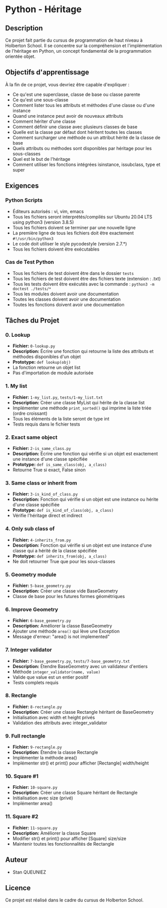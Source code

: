 # Python - Héritage

## Description
Ce projet fait partie du cursus de programmation de haut niveau à Holberton School. Il se concentre sur la compréhension et l'implémentation de l'héritage en Python, un concept fondamental de la programmation orientée objet.

## Objectifs d'apprentissage
À la fin de ce projet, vous devriez être capable d'expliquer :
- Ce qu'est une superclasse, classe de base ou classe parente
- Ce qu'est une sous-classe
- Comment lister tous les attributs et méthodes d'une classe ou d'une instance
- Quand une instance peut avoir de nouveaux attributs
- Comment hériter d'une classe
- Comment définir une classe avec plusieurs classes de base
- Quelle est la classe par défaut dont héritent toutes les classes
- Comment surcharger une méthode ou un attribut hérité de la classe de base
- Quels attributs ou méthodes sont disponibles par héritage pour les sous-classes
- Quel est le but de l'héritage
- Comment utiliser les fonctions intégrées isinstance, issubclass, type et super

## Exigences

### Python Scripts
- Éditeurs autorisés : vi, vim, emacs
- Tous les fichiers seront interprétés/compilés sur Ubuntu 20.04 LTS using python3 (version 3.8.5)
- Tous les fichiers doivent se terminer par une nouvelle ligne
- La première ligne de tous les fichiers doit être exactement `#!/usr/bin/python3`
- Le code doit utiliser le style pycodestyle (version 2.7.*)
- Tous les fichiers doivent être exécutables

### Cas de Test Python
- Tous les fichiers de test doivent être dans le dossier `tests`
- Tous les fichiers de test doivent être des fichiers texte (extension : .txt)
- Tous les tests doivent être exécutés avec la commande : `python3 -m doctest ./tests/*`
- Tous les modules doivent avoir une documentation
- Toutes les classes doivent avoir une documentation
- Toutes les fonctions doivent avoir une documentation

## Tâches du Projet

### 0. Lookup
- **Fichier:** `0-lookup.py`
- **Description:** Écrire une fonction qui retourne la liste des attributs et méthodes disponibles d'un objet
- **Prototype:** `def lookup(obj)`
- La fonction retourne un objet list
- Pas d'importation de module autorisée

### 1. My list
- **Fichier:** `1-my_list.py`, `tests/1-my_list.txt`
- **Description:** Créer une classe MyList qui hérite de la classe list
- Implémenter une méthode `print_sorted()` qui imprime la liste triée (ordre croissant)
- Tous les éléments de la liste seront de type int
- Tests requis dans le fichier tests

### 2. Exact same object
- **Fichier:** `2-is_same_class.py`
- **Description:** Écrire une fonction qui vérifie si un objet est exactement une instance d'une classe spécifiée
- **Prototype:** `def is_same_class(obj, a_class)`
- Retourne True si exact, False sinon

### 3. Same class or inherit from
- **Fichier:** `3-is_kind_of_class.py`
- **Description:** Fonction qui vérifie si un objet est une instance ou hérite d'une classe spécifiée
- **Prototype:** `def is_kind_of_class(obj, a_class)`
- Vérifie l'héritage direct et indirect

### 4. Only sub class of
- **Fichier:** `4-inherits_from.py`
- **Description:** Fonction qui vérifie si un objet est une instance d'une classe qui a hérité de la classe spécifiée
- **Prototype:** `def inherits_from(obj, a_class)`
- Ne doit retourner True que pour les sous-classes

### 5. Geometry module
- **Fichier:** `5-base_geometry.py`
- **Description:** Créer une classe vide BaseGeometry
- Classe de base pour les futures formes géométriques

### 6. Improve Geometry
- **Fichier:** `6-base_geometry.py`
- **Description:** Améliorer la classe BaseGeometry
- Ajouter une méthode `area()` qui lève une Exception
- Message d'erreur: "area() is not implemented"

### 7. Integer validator
- **Fichier:** `7-base_geometry.py`, `tests/7-base_geometry.txt`
- **Description:** Étendre BaseGeometry avec un validateur d'entiers
- Méthode `integer_validator(name, value)`
- Valide que value est un entier positif
- Tests complets requis

### 8. Rectangle
- **Fichier:** `8-rectangle.py`
- **Description:** Créer une classe Rectangle héritant de BaseGeometry
- Initialisation avec width et height privés
- Validation des attributs avec integer_validator

### 9. Full rectangle
- **Fichier:** `9-rectangle.py`
- **Description:** Étendre la classe Rectangle
- Implémenter la méthode area()
- Implémenter str() et print() pour afficher [Rectangle] width/height

### 10. Square #1
- **Fichier:** `10-square.py`
- **Description:** Créer une classe Square héritant de Rectangle
- Initialisation avec size (privé)
- Implémenter area()

### 11. Square #2
- **Fichier:** `11-square.py`
- **Description:** Améliorer la classe Square
- Modifier str() et print() pour afficher [Square] size/size
- Maintenir toutes les fonctionnalités de Rectangle

## Auteur
- Stan QUEUNIEZ

## Licence
Ce projet est réalisé dans le cadre du cursus de Holberton School.